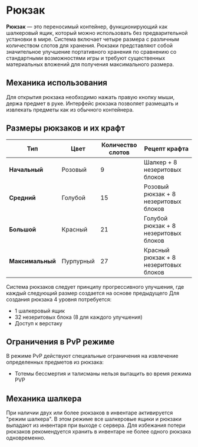 # Рюкзак

**Рюкзак** — это переносимый контейнер, функционирующий как шалкеровый ящик, который можно использовать без предварительной установки в мире. Система включает четыре размера с различным количеством слотов для хранения. Рюкзаки представляют собой значительное улучшение портативного хранения по сравнению со стандартными возможностями игры и требуют существенных материальных вложений для получения максимального размера.

## Механика использования

Для открытия рюкзака необходимо нажать правую кнопку мыши, держа предмет в руке. Интерфейс рюкзака позволяет размещать и извлекать предметы как из обычного контейнера.

## Размеры рюкзаков и их крафт

| Тип | Цвет | Количество слотов | Рецепт крафта |
|-----|------|-------------------|---------------|
| **Начальный** | Розовый | 9 | Шалкер + 8 незеритовых блоков |
| **Средний** | Голубой | 15 | Розовый рюкзак + 8 незеритовых блоков |
| **Большой** | Красный | 21 | Голубой рюкзак + 8 незеритовых блоков |
| **Максимальный** | Пурпурный | 27 | Красный рюкзак + 8 незеритовых блоков |

Система рюкзаков следует принципу прогрессивного улучшения, где каждый следующий размер создается на основе предыдущего
Для создания рюкзака 4 уровня потребуется:
- 1 шалкеровый ящик
- 32 незеритовых блока (8 для каждого улучшения)
- Доступ к верстаку

## Ограничения в PvP режиме

В режиме PvP действуют специальные ограничения на извлечение определенных предметов из рюкзака:
- Тотемы бессмертия и талисманы нельзя вытащить во время режима PVP

## Механика шалкера

При наличии двух или более рюкзаков в инвентаре активируется "режим шалкера". В этом режиме все шалкеровые ящики и рюкзаки выпадают из инвентаря при выходе с сервера.
Для избежания потери рюкзаков рекомендуется хранить в инвентаре не более одного рюкзака одновременно.
